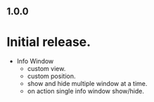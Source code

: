 ## 1.0.0

# Initial release.

- Info Window
    - custom view.
    - custom position.
    - show and hide multiple window at a time.
    - on action single info window show/hide.
